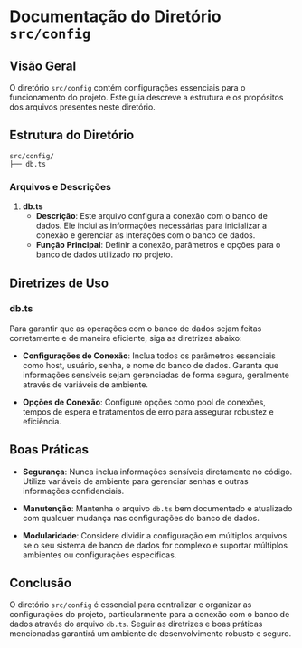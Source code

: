 # Documentação do Diretório `src/config`

## Visão Geral
O diretório `src/config` contém configurações essenciais para o funcionamento do projeto. Este guia descreve a estrutura e os propósitos dos arquivos presentes neste diretório.

## Estrutura do Diretório

```
src/config/
├── db.ts
```

### Arquivos e Descrições

1. **db.ts**
   - **Descrição**: Este arquivo configura a conexão com o banco de dados. Ele inclui as informações necessárias para inicializar a conexão e gerenciar as interações com o banco de dados.
   - **Função Principal**: Definir a conexão, parâmetros e opções para o banco de dados utilizado no projeto.

## Diretrizes de Uso

### db.ts
Para garantir que as operações com o banco de dados sejam feitas corretamente e de maneira eficiente, siga as diretrizes abaixo:

- **Configurações de Conexão**: Inclua todos os parâmetros essenciais como host, usuário, senha, e nome do banco de dados. Garanta que informações sensíveis sejam gerenciadas de forma segura, geralmente através de variáveis de ambiente.

- **Opções de Conexão**: Configure opções como pool de conexões, tempos de espera e tratamentos de erro para assegurar robustez e eficiência.

## Boas Práticas

- **Segurança**: Nunca inclua informações sensíveis diretamente no código. Utilize variáveis de ambiente para gerenciar senhas e outras informações confidenciais.

- **Manutenção**: Mantenha o arquivo `db.ts` bem documentado e atualizado com qualquer mudança nas configurações do banco de dados.

- **Modularidade**: Considere dividir a configuração em múltiplos arquivos se o seu sistema de banco de dados for complexo e suportar múltiplos ambientes ou configurações específicas.

## Conclusão
O diretório `src/config` é essencial para centralizar e organizar as configurações do projeto, particularmente para a conexão com o banco de dados através do arquivo `db.ts`. Seguir as diretrizes e boas práticas mencionadas garantirá um ambiente de desenvolvimento robusto e seguro.